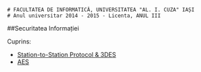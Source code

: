 ```
# FACULTATEA DE INFORMATICĂ, UNIVERSITATEA "AL. I. CUZA" IAȘI
# Anul universitar 2014 - 2015 - Licenta, ANUL III
```

##Securitatea Informației

Cuprins:

- [Station-to-Station Protocol & 3DES](Station-to-Station%20Protocol%20&%203DES)
- [AES](AES)
